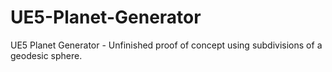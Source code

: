 # UE5-Planet-Generator
UE5 Planet Generator - Unfinished proof of concept using subdivisions of a geodesic sphere.
